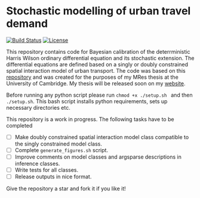 # Stochastic modelling of urban travel demand

[![Build Status](http://img.shields.io/travis/badges/badgerbadgerbadger.svg?style=flat-square)](https://travis-ci.org/badges/badgerbadgerbadger)
[![License](http://img.shields.io/:license-mit-blue.svg?style=flat-square)](http://badges.mit-license.org)

This repository contains code for Bayesian calibration of the deterrministic Harris Wilson ordinary differential equation and its stochastic extension. The differential equations are defined based on a singly or doubly constrained spatial interaction model of urban transport. The code was based on this [repository](https://github.com/lellam/cities_and_regions) and was created for the purposes of my MRes thesis at the University of Cambridge. My thesis will be released soon on my [website](https://yannisza.github.io/).

Before running any python script please run ```chmod +x ./setup.sh ``` and then ``` ./setup.sh ```. This bash script installs python requirements, sets up necessary directories etc.

This repository is a work in progress. The following tasks have to be completed
- [ ] Make doubly constrained spatial interaction model class compatible to the singly constrained model class.
- [ ] Complete `generate_figures.sh` script.
- [ ] Improve comments on model classes and argsparse descriptions in inference classes.
- [ ] Write tests for all classes.
- [ ] Release outputs in nice format.

Give the repository a star and fork it if you like it!
